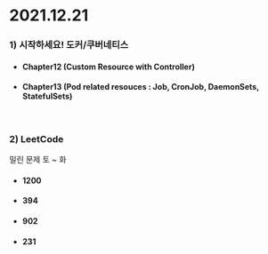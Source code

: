 # 2021.12.21
### 1) 시작하세요! 도커/쿠버네티스
* #### Chapter12 (Custom Resource with Controller)
* #### Chapter13 (Pod related resouces : Job, CronJob, DaemonSets, StatefulSets)

<br/>

### 2) LeetCode
밀린 문제 토 ~ 화
* #### 1200
* #### 394
* #### 902
* #### 231
